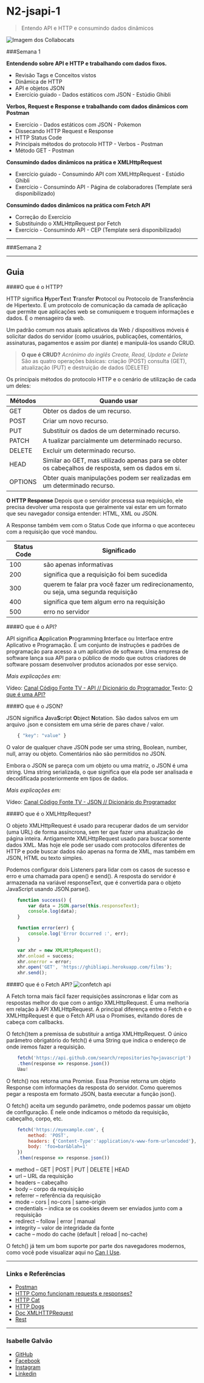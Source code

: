 # N2-jsapi-1
> Entendo API e HTTP e consumindo dados dinâmicos


![Imagem dos Collabocats](https://octodex.github.com/images/collabocats.jpg)

###Semana 1

**Entendendo sobre API e HTTP e trabalhando com dados fixos.**

* Revisão Tags e Conceitos vistos
* Dinâmica de HTTP
* API e objetos JSON
* Exercício guiado - Dados estáticos com JSON - Estúdio Ghibli

**Verbos, Request e Response e trabalhando com dados dinâmicos com Postman**

* Exercício - Dados estáticos com JSON - Pokemon
* Dissecando HTTP Request e Response
* HTTP Status Code
* Principais métodos do protocolo HTTP - Verbos - Postman
* Método GET - Postman


**Consumindo dados dinâmicos na prática e XMLHttpRequest**

* Exercício guiado - Consumindo API com XMLHttpRequest - Estúdio Ghibli
* Exercício -  Consumindo API - Página de colaboradores (Template será disponibilizado)

**Consumindo dados dinâmicos na prática com Fetch API**

* Correção do Exercício
* Substituindo o XMLHttpRequest por Fetch
* Exercício -  Consumindo API - CEP (Template será disponibilizado)

----
###Semana 2


---
## Guia

####O que é o HTTP?

HTTP significa **H**yper**T**ext **T**ransfer **P**rotocol ou Protocolo de Transferência de Hipertexto. É um protocolo de comunicação da camada de aplicação que permite que aplicações web se comuniquem e troquem informações e dados. É o mensageiro da web.

Um padrão comum nos atuais aplicativos da Web / dispositivos móveis é solicitar dados do servidor (como usuários, publicações, comentários, assinaturas, pagamentos e assim por diante) e manipulá-los usando CRUD.

>**O que é CRUD?**
*Acrónimo do inglês Create, Read, Update e Delete*
São as quatro operações básicas: criação (POST) consulta (GET), atualização (PUT) e destruição de dados (DELETE) 

Os principais métodos do protocolo HTTP e o cenário de utilização de cada um deles:

Métodos | Quando usar
------------ | -------------
GET	| Obter os dados de um recurso.
POST |	Criar um novo recurso.
PUT	| Substituir os dados de um determinado recurso.
PATCH |	A tualizar parcialmente um determinado recurso.
DELETE | Excluir um determinado recurso.
HEAD | Similar ao GET, mas utilizado apenas para se obter os cabeçalhos de resposta, sem os dados em si.
OPTIONS	| Obter quais manipulações podem ser realizadas em um determinado recurso.


**O HTTP Response**
Depois que o servidor processa sua requisição, ele precisa devolver uma resposta que geralmente vai estar em um formato que seu navegador consiga entender: HTML, XML ou JSON.

A Response também vem com o Status Code que informa o que aconteceu com a requisição que você mandou.

Status Code | Significado
------------ | -------------
100 | são apenas informativas
200 | significa que a requisição foi bem sucedida
300 |  querem te falar pra você fazer um redirecionamento, ou seja, uma segunda requisição
400 | significa que tem algum erro na requisição
500 | erro no servidor


####O que é o API?

API significa **A**pplication **P**rogramming **I**nterface ou Interface entre Aplicativo e Programação. É um conjunto de instruções e padrões de programação para acesso a um aplicativo de software. Uma empresa de software lança sua API para o público de modo que outros criadores de software possam desenvolver produtos acionados por esse serviço.



*Mais explicações em:*

Vídeo: [Canal Código Fonte TV - API // Dicionário do Programador
](https://www.youtube.com/watch?v=vGuqKIRWosk)
Texto: [O que é uma API?](https://usemobile.com.br/o-que-e-uma-api/)

####O que é o JSON?

JSON significa **J**ava**S**cript **O**bject **N**otation. São dados salvos em um arquivo .json e consistem em uma série de pares chave / valor.

```javascript
    { "key": "value" }
```

O valor de qualquer chave JSON pode ser uma string, Boolean, number, null, array ou objeto. Comentários não são permitidos no JSON.

Embora o JSON se pareça com um objeto ou uma matriz, o JSON é uma string. Uma string serializada, o que significa que ela pode ser analisada e decodificada posteriormente em tipos de dados.

*Mais explicações em:*

Vídeo: [Canal Código Fonte TV - JSON // Dicionário do Programador
](https://www.youtube.com/watch?v=P81dE-tkaaA)

####O que é o XMLHttpRequest?

O objeto XMLHttpRequest é usado para recuperar dados de um servidor (uma URL) de forma assíncrona, sem ter que fazer uma atualização de página inteira. Antigamente XMLHttpRequest usado para buscar somente dados XML. Mas hoje ele pode ser usado com protocolos diferentes de HTTP e pode buscar dados não apenas na forma de XML, mas também em JSON, HTML ou texto simples.

Podemos configurar dois Listeners para lidar com os casos de sucesso e erro e uma chamada para open() e send(). A resposta do servidor é armazenada na variável responseText, que é convertida para o objeto JavaScript usando JSON.parse().

```javascript
    function success() {
        var data = JSON.parse(this.responseText);
        console.log(data);
    }

    function error(err) {
        console.log('Error Occurred :', err);
    }

    var xhr = new XMLHttpRequest();
    xhr.onload = success;
    xhr.onerror = error;
    xhr.open('GET', 'https://ghibliapi.herokuapp.com/films');
    xhr.send();
```

####O que é o Fetch API?
![confetch api](https://media.giphy.com/media/KESQSCbtsnzq/giphy.gif)

A Fetch torna mais fácil fazer requisições assíncronas e lidar com as respostas melhor do que com o antigo XMLHttpRequest. É uma melhoria em relação à API XMLHttpRequest. A principal diferença entre o Fetch e o XMLHttpRequest é que o Fetch API usa o Promises, evitando dores de cabeça com callbacks.

O fetch()tem a premissa de substituir a antiga XMLHttpRequest. O único parâmetro obrigatório do fetch() é uma String que indica o endereço de onde iremos fazer a requisição. 


````javascript
    fetch('https://api.github.com/search/repositories?q=javascript')
    .then(response => response.json())
    Uau!
````

O fetch() nos retorna uma Promise. Essa Promise retorna um objeto Response com informações da resposta do servidor. Como queremos pegar a resposta em formato JSON, basta executar a função json().

O fetch() aceita um segundo parâmetro, onde podemos passar um objeto de configuração. É nele onde indicamos o método da requisição, cabeçalho, corpo, etc.

````javascript
    fetch('https://myexample.com', {
        method: 'POST',
        headers: {'Content-Type':'application/x-www-form-urlencoded'}, 
        body: 'foo=bar&blah=1'
    })
    .then(response => response.json())
````
* method – GET | POST | PUT | DELETE | HEAD
* url – URL da requisição
* headers – cabeçalho
* body – corpo da requisição
* referrer – referência da requisição
* mode – cors | no-cors | same-origin
* credentials – indica se os cookies devem ser enviados junto com a requisição
* redirect – follow | error | manual
* integrity – valor de integridade da fonte
* cache – modo do cache (default | reload | no-cache)

O fetch() já tem um bom suporte por parte dos navegadores modernos, como você pode visualizar aqui no [Can I Use](https://caniuse.com/#feat=fetch).

----
### Links e Referências
* [Postman](https://www.getpostman.com/)
* [HTTP Como funcionam requests e responses?](http://gabsferreira.com/o-que-e-o-http-como-funciona-request-respose/)
* [HTTP Cat](https://http.cat/)
* [HTTP Dogs](https://httpstatusdogs.com/)
* [Doc XMLHTTPRequest](https://developer.mozilla.org/pt-BR/docs/Web/API/XMLHTTPRequest)
* [Rest](https://blog.caelum.com.br/rest-principios-e-boas-praticas/)

----

### Isabelle Galvão

* [GitHub](https://github.com/isabellegalvao)
* [Facebook](https://www.facebook.com/galvaoiisabelle)
* [Instagram](https://www.instagram.com/galvaoiisabelle/)
* [Linkedin](https://www.linkedin.com/in/galvaoisabelle/)


